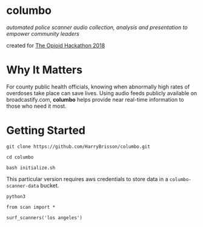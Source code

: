 # columbo
*automated police scanner audio collection, analysis and presentation to empower community leaders*

created for [The Opioid Hackathon 2018](https://www.theopioidhackathon.com/)

# Why It Matters
For county public health officials, knowing when abnormally high rates of overdoses take place can save lives.  Using audio feeds publicly available on broadcastify.com, **columbo** helps provide near real-time information to those who need it most.

# Getting Started

`git clone https://github.com/HarryBrisson/columbo.git`

`cd columbo`

`bash initialize.sh`

This particular version requires aws credentials to store data in a `columbo-scanner-data` bucket.

`python3`

`from scan import *`

`surf_scanners('los angeles')`
